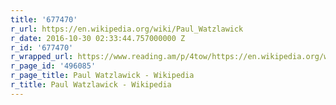 ```yaml
---
title: '677470'
r_url: https://en.wikipedia.org/wiki/Paul_Watzlawick
r_date: 2016-10-30 02:33:44.757000000 Z
r_id: '677470'
r_wrapped_url: https://www.reading.am/p/4tow/https://en.wikipedia.org/wiki/Paul_Watzlawick
r_page_id: '496085'
r_page_title: Paul Watzlawick - Wikipedia
r_title: Paul Watzlawick - Wikipedia
---
```


